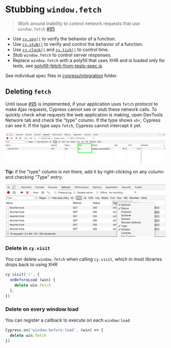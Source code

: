 # Stubbing `window.fetch`
> Work around inability to control network requests that use `window.fetch` [#95][issue]

- Use [`cy.spy()`](https://on.cypress.io/spy) to verify the behavior of a function.
- Use [`cy.stub()`](https://on.cypress.io/stub) to verify and control the behavior of a function.
- Use [`cy.clock()`](https://on.cypress.io/clock) and [`cy.tick()`](https://on.cypress.io/tick) to control time.
- Stub `window.fetch` to control server responses.
- Replace `window.fetch` with a polyfill that uses XHR and is loaded only for tests, see [polyfill-fetch-from-tests-spec.js](cypress/integration/polyfill-fetch-from-tests-spec.js)

See individual spec files in [cypress/integration](cypress/integration) folder.

## Deleting `fetch`

Until issue [#95][issue] is implemented, if your application uses `fetch` protocol to make Ajax requests, Cypress cannot see or stub these network calls. To quickly check what requests the web application is making, open DevTools Network tab and check the "type" column. If the type shows `xhr`, Cypress can see it. If the type says `fetch`, Cypress cannot intercept it yet.

![Ajax type](images/type.png)

**Tip:** if the "type" column is not there, add it by right-clicking on any column and checking "Type" entry.

![Add type column to Network tab](images/add-type-column.png)

### Delete in `cy.visit`

You can delete `window.fetch` when calling `cy.visit`, which in most libraries drops back to using XHR

```javascript
cy.visit('/', {
  onBeforeLoad (win) {
    delete win.fetch
  },
})
```

### Delete on every window load

You can register a callback to execute on each `window:load`

```javascript
Cypress.on('window:before:load', (win) => {
  delete win.fetch
})
```

[issue]: https://github.com/cypress-io/cypress/issues/95
